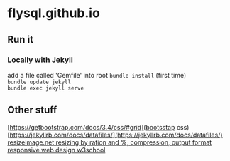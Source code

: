 # flysql.github.io

## Run it
### Locally with Jekyll
add a file called 'Gemfile' into root
`bundle install` (first time)  
`bundle update jekyll`  
`bundle exec jekyll serve`  

## Other stuff
[https://getbootstrap.com/docs/3.4/css/#grid](bootsstap css)
[https://jekyllrb.com/docs/datafiles/](https://jekyllrb.com/docs/datafiles/)
[resizeimage.net resizing by ration and %, compression, output format](https://resizeimage.net/)  
[responsive web design w3school](https://www.w3schools.com/css/css_rwd_intro.asp)
